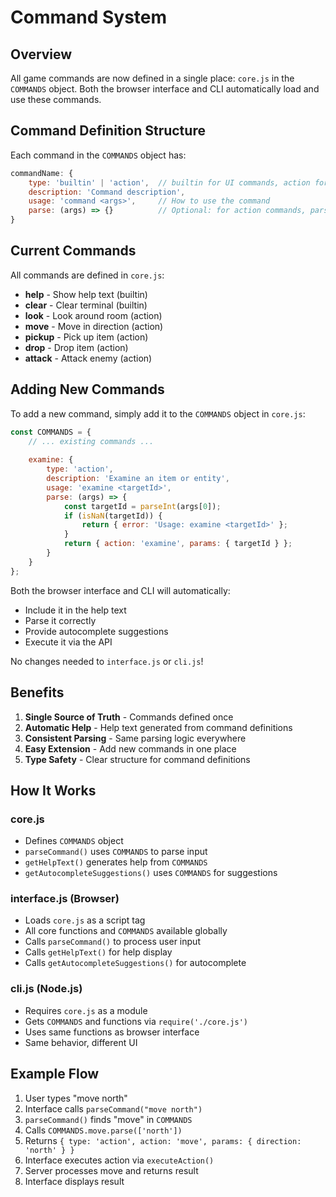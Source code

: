 # Command System

## Overview

All game commands are now defined in a single place: `core.js` in the `COMMANDS` object. Both the browser interface and CLI automatically load and use these commands.

## Command Definition Structure

Each command in the `COMMANDS` object has:

```javascript
commandName: {
    type: 'builtin' | 'action',  // builtin for UI commands, action for game actions
    description: 'Command description',
    usage: 'command <args>',     // How to use the command
    parse: (args) => {}          // Optional: for action commands, parses arguments
}
```

## Current Commands

All commands are defined in `core.js`:

- **help** - Show help text (builtin)
- **clear** - Clear terminal (builtin)
- **look** - Look around room (action)
- **move** - Move in direction (action)
- **pickup** - Pick up item (action)
- **drop** - Drop item (action)
- **attack** - Attack enemy (action)

## Adding New Commands

To add a new command, simply add it to the `COMMANDS` object in `core.js`:

```javascript
const COMMANDS = {
    // ... existing commands ...
    
    examine: {
        type: 'action',
        description: 'Examine an item or entity',
        usage: 'examine <targetId>',
        parse: (args) => {
            const targetId = parseInt(args[0]);
            if (isNaN(targetId)) {
                return { error: 'Usage: examine <targetId>' };
            }
            return { action: 'examine', params: { targetId } };
        }
    }
};
```

Both the browser interface and CLI will automatically:
- Include it in the help text
- Parse it correctly
- Provide autocomplete suggestions
- Execute it via the API

No changes needed to `interface.js` or `cli.js`!

## Benefits

1. **Single Source of Truth** - Commands defined once
2. **Automatic Help** - Help text generated from command definitions
3. **Consistent Parsing** - Same parsing logic everywhere
4. **Easy Extension** - Add new commands in one place
5. **Type Safety** - Clear structure for command definitions

## How It Works

### core.js
- Defines `COMMANDS` object
- `parseCommand()` uses `COMMANDS` to parse input
- `getHelpText()` generates help from `COMMANDS`
- `getAutocompleteSuggestions()` uses `COMMANDS` for suggestions

### interface.js (Browser)
- Loads `core.js` as a script tag
- All core functions and `COMMANDS` available globally
- Calls `parseCommand()` to process user input
- Calls `getHelpText()` for help display
- Calls `getAutocompleteSuggestions()` for autocomplete

### cli.js (Node.js)
- Requires `core.js` as a module
- Gets `COMMANDS` and functions via `require('./core.js')`
- Uses same functions as browser interface
- Same behavior, different UI

## Example Flow

1. User types "move north"
2. Interface calls `parseCommand("move north")`
3. `parseCommand()` finds "move" in `COMMANDS`
4. Calls `COMMANDS.move.parse(['north'])`
5. Returns `{ type: 'action', action: 'move', params: { direction: 'north' } }`
6. Interface executes action via `executeAction()`
7. Server processes move and returns result
8. Interface displays result
